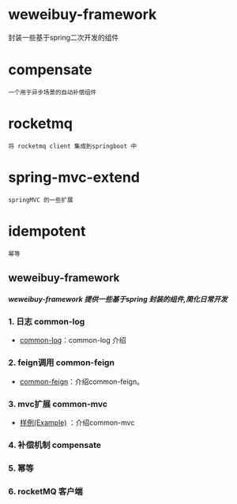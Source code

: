 # weweibuy-framework
  封装一些基于spring二次开发的组件

# compensate  
    一个用于异步场景的自动补偿组件
# rocketmq 
    将 rocketmq client 集成到springboot 中

# spring-mvc-extend 
    springMVC 的一些扩展
    
# idempotent 
    幂等
    
    
weweibuy-framework 
--------

##### weweibuy-framework 提供一些基于spring 封装的组件,简化日常开发

### 1. 日志 common-log

- [common-log](./common/common-log/README.md)：common-log 介绍


### 2. feign调用 common-feign

- [common-feign](./common/common-feign/README.md)：介绍common-feign。


### 3. mvc扩展 common-mvc

- [样例(Example)](./common/common-mvc/README.md) ：介绍common-mvc


### 4. 补偿机制 compensate

### 5. 幂等


### 6. rocketMQ 客户端 









